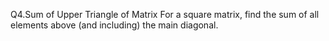 Q4.Sum of Upper Triangle of Matrix
For a square matrix, find the sum of all elements above (and including) the main diagonal.